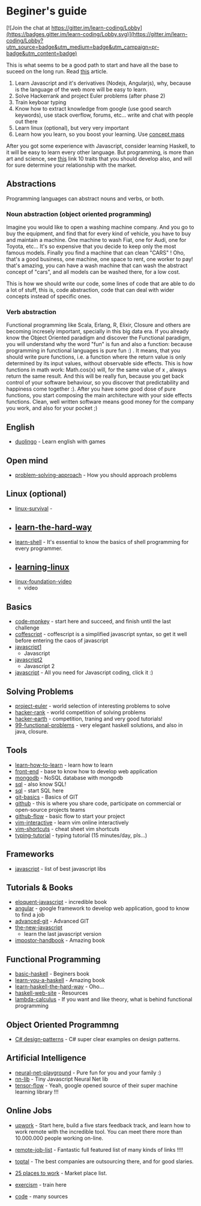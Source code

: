 # Beginer's guide

[![Join the chat at https://gitter.im/learn-coding/Lobby](https://badges.gitter.im/learn-coding/Lobby.svg)](https://gitter.im/learn-coding/Lobby?utm_source=badge&utm_medium=badge&utm_campaign=pr-badge&utm_content=badge)

This is what seems to be a good path to start and have all the base to suceed on
the long run. Read [this](http://www.paulgraham.com/knuth.html) article.

1. Learn Javascript and it's derivatives (Nodejs, Angularjs), why, because is
   the language of the web
   more will be easy to learn.
2. Solve Hackerrank and project Euler problems (after phase 2)
3. Train keyboar typing
4. Know how to extract knowledge from google (use good search keywords), use
   stack overflow, forums, etc... write and chat with people out there
5. Learn linux (optional), but very very important
6. Learn how you learn, so you boost your learning. Use [concept maps](http://www.conceptmaps.io/guide/lessons/Frequently_Asked_Questions) 

After you got some experience with Javascript, consider learning Haskell, to it
will be easy to learn every other language. But programming, is more than art and science, see [this](http://www.techrepublic.com/blog/10-things/10-traits-to-look-for-when-youre-hiring-a-programmer/) link 10 traits
that you should develop also, and will for sure determine your relationship with the market.


## Abstractions
Programming languages can abstract nouns and verbs, or both. 

### Noun abstraction (object oriented programming)
Imagine you would like to open a washing machine company. And you go to buy the equipment, 
and find that for every kind of vehicle, you have to buy and maintain a machine. One machine 
to wash Fiat, one for Audi, one for Toyota, etc... It's so expensive that you decide to keep only 
the most famous models. Finally you find a machine that can clean "CARS" ! Oho, that's a good 
business, one machine, one space to rent, one worker to pay! that's amazing, you can have a wash 
machine that can wash the abstract concept of "cars", and all models can be washed there, for a low 
cost. 

This is how we should write our code, some lines of code that are able to do a lot of stuff, this is, 
code abstraction, code that can deal with wider concepts instead of specific ones. 




### Verb abstraction 

Functional programming like Scala, Erlang, R, Elixir, Closure and others are becoming incresely important, specially in this big data era. If you already know the Object Oriented paradigm and discover the Functional paradigm, you will understand why the word "fun" is fun and also a function: because programming in functional languages is pure fun :) . It means, that you should write pure functions, i.e. a function where the return value is only determined by its input values, without observable side effects. This is how functions in math work: Math.cos(x) will, for the same value of x , always return the same result. And this will be really fun, because you get back control of your software behaviour, so you discover that predictability and happiness come together :). After you have some good dose of pure functions, you start composing the main architecture with your side effects functions. Clean, well written software means good money for the company you work, and also for your pocket ;) 

## English
* [duolingo](https://www.duolingo.com/) - Learn english with games

## Open mind
* [problem-solving-approach](http://blog.iqmatrix.com/better-problem-solver) - How you should approach problems

## Linux (optional)
* [linux-survival](http://linuxsurvival.com) -
* [learn-the-hard-way](http://cli.learncodethehardway.org/book/introduction.html)
  -
* [learn-shell](http://www.learnshell.org/) - It's essential to know the basics
  of shell programming for every programmer.
* [learning-linux](http://freevideolectures.com/blog/2012/04/5-websites-learning-linux/)
  -
* [linux-foundation-video](https://www.edx.org/course/introduction-linux-linuxfoundationx-lfs101x-0)
  - video


## Basics
* [code-monkey](http://www.playcodemonkey.com) - start here and succeed, and
  finish until the last challenge
* [coffescript](https://www.codeschool.com/courses/coffeescript) - coffescript
  is a simplified javascript syntax, so get it well before entering the caos of
  javascript
* [javascript1](https://www.codeschool.com/courses/javascript-road-trip-part-1)
  - Javascript
* [javascript2](https://www.codeschool.com/courses/javascript-road-trip-part-2)
  - Javascript 2
* [javascript](http://superherojs.com/) - All you need for Javascript coding, click it :)


## Solving Problems
* [project-euler](https://projecteuler.net/) - world selection of interesting problems
  to solve
* [hacker-rank](https://www.hackerrank.com) - world competition of solving
  problems
* [hacker-earth](http://www.hackereartch.com) - competition, traning and very good tutorials!
* [99-functional-problems](https://github.com/pavelfatin/ninety-nine) - very elegant haskell solutions, and also in java, closure.



## Tools
* [learn-how-to-learn](https://www.coursera.org/learn/learning-how-to-learn) -
  learn how to learn
* [front-end](https://www.codeschool.com/courses/front-end-foundations) - base
  to know how to develop web application
* [mongodb](https://www.codeschool.com/courses/the-magical-marvels-of-mongodb) -
  NoSQL database with mongodb
* [sql](https://www.codeschool.com/courses/the-sequel-to-sql) - also know SQL!
* [sql](https://www.codeschool.com/courses/try-sql) - start SQL here
* [git-basics](https://www.codeschool.com/courses/try-git) - Basics of GIT
* [github](https://www.codeschool.com/courses/mastering-github) - this is where
  you share code, participate on commercial or open-source projects teams
* [github-flow](https://guides.github.com/introduction/flow/) - basic flow to start your project
* [vim-interactive](http://www.openvim.com/) - learn vim online interactively
* [vim-shortcuts](https://i.stack.imgur.com/i3iyY.gif) - cheat sheet vim shortcuts
* [typing-tutorial](http://thetypingcat.com/) - typing tutorial (15 minutes/day, pls...)

## Frameworks
* [javascript](https://github.com/sorrycc/awesome-javascript) - list of best javascript libs


## Tutorials & Books
* [eloquent-javascript](https://www.codeschool.com/courses/coffeescript) -
  incredible book
* [angular](https://www.codeschool.com/courses/shaping-up-with-angular-js) -
  google framework to develop web application, good to know to find a job
* [advanced-git](https://www.codeschool.com/courses/git-real-2) - Advanced GIT
* [the-new-javascript](https://www.codeschool.com/courses/es2015-the-shape-of-javascript-to-come)
  - learn the last javascript version
* [impostor-handbook](https://bigmachine.io/) - Amazing book


## Functional Programming
* [basic-haskell](http://haskellbook.com/) - Beginers book
* [learn-you-a-haskell](http://learnyouahaskell.com/) - Amazing book
* [learn-haskell-the-hard-way](http://yannesposito.com/Scratch/en/blog/Haskell-the-Hard-Way/) - Oho...
* [haskell-web-site](https://wiki.haskell.org/Haskell) - Resources
* [lambda-calculus](http://worrydream.com/AlligatorEggs/) - If you want and like theory, what is behind functional programming


## Object Oriented Programmng
* [C# design-patterns](http://www.dofactory.com/net/design-patterns) - C# super clear examples on design patterns.


## Artificial Intelligence

* [neural-net-playground](http://playground.tensorflow.org/) - Pure fun for you and your family :) 
* [nn-lib](https://github.com/tensorflow/playground/blob/master/nn.ts) - Tiny Javascript Neural Net lib
* [tensor-flow](http://www.tensorflow.org) - Yeah, google opened source of their super machine learning library !!! 


## Online Jobs
* [upwork](http://www.upwork.com) - Start here, build a five stars feedback track, and learn how to work remote with the incredible tool. You can meet there more than 10.000.000 people working on-line.
* [remote-job-list](https://github.com/lukasz-madon/awesome-remote-job) - Fantastic full featured list of many kinds of links !!!!
* [toptal](http://www.toptal.com) - The best companies are outsourcing there, and for good slaries.
* [25 places to work](http://blog.creativelive.com/best-sites-finding-remote-jobs/) - Market place list.







* [exercism](http://exercism.io/) - train here
* [code](https://code.org/) - many sources


